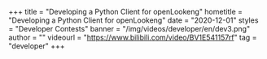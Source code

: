 +++
    title = "Developing a Python Client for openLookeng"
    hometitle = "Developing a Python Client for openLookeng"
    date = "2020-12-01"
    styles = "Developer Contests"
    banner = "/img/videos/developer/en/dev3.png"
    author = ""
    videourl = "https://www.bilibili.com/video/BV1E541157rf" 
    tag = "developer"
+++